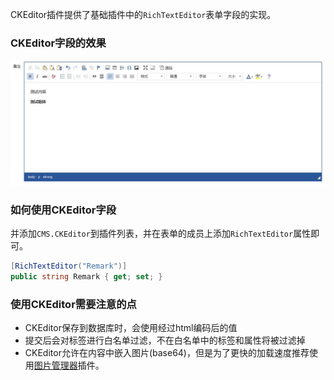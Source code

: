 CKEditor插件提供了基础插件中的`RichTextEditor`表单字段的实现。<br/>

### CKEditor字段的效果

![CKEditor字段的效果](../img/ckeditor.jpg)

### 如何使用CKEditor字段

并添加`CMS.CKEditor`到插件列表，并在表单的成员上添加`RichTextEditor`属性即可。<br/>

``` csharp
[RichTextEditor("Remark")]
public string Remark { get; set; }
```

### 使用CKEditor需要注意的点

- CKEditor保存到数据库时，会使用经过html编码后的值
- 提交后会对标签进行白名单过滤，不在白名单中的标签和属性将被过滤掉
- CKEditor允许在内容中嵌入图片(base64)，但是为了更快的加载速度推荐使用[图片管理器](cms.imagebrowser)插件。

